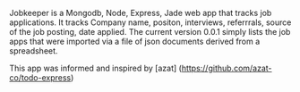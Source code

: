 Jobkeeper is a Mongodb, Node, Express, Jade web app that tracks job applications. It tracks Company name, positon, interviews, referrrals, source of the job posting, date applied.  The current version 0.0.1 simply lists the job apps that were imported via a file of json documents derived from a spreadsheet.




This app was informed and inspired by [azat] (https://github.com/azat-co/todo-express)

